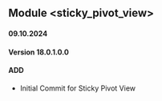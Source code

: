 ## Module <sticky_pivot_view>

#### 09.10.2024
#### Version 18.0.1.0.0
#### ADD 

- Initial Commit for Sticky Pivot View
